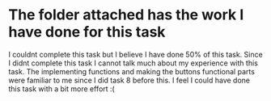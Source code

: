 # The folder attached has the work I have done for this task

I couldnt complete this task but I believe I have done 50% of this task. Since I didnt complete this task I cannot talk much about my experience with this task. The implementing functions and making the buttons functional parts were familiar to me since I did task 8 before this. I feel I could have done this task with a bit more effort :(
